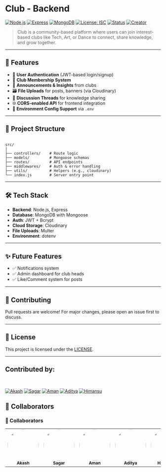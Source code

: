# Club - Backend

[![Node.js](https://img.shields.io/badge/Node.js-green?logo=node.js&style=flat&logoColor=white)](https://nodejs.org/)
[![Express](https://img.shields.io/badge/Express.js%20Backend-black?logo=express&style=flat&logoColor=white)](https://expressjs.com/)
[![MongoDB](https://img.shields.io/badge/MongoDB-green?logo=mongodb&style=flat&logoColor=white)](https://www.mongodb.com/)
[![License: ISC](https://img.shields.io/badge/LICENSE-blueviolet?style=flat&logoColor=white)](LICENSE)
[![Status](https://img.shields.io/badge/status-active-success)](#)
[![Creator](https://img.shields.io/badge/Owner-Nishan-blueviolet?logoColor=black&style=social&logo=github)](https://github.com/nishuR31)

> Club is a community-based platform where users can join interest-based clubs like Tech, Art, or Dance to connect, share knowledge, and grow together.

---

## 📌 Features

- 🔐 **User Authentication** (JWT-based login/signup)
- 👥 **Club Membership System**
- 📢 **Announcements & Insights** from clubs
- 🗃️ **File Uploads** for posts, banners (via Cloudinary)
- 🧵 **Discussion Threads** for knowledge sharing
- 🌐 **CORS-enabled API** for frontend integration
- 📄 **Environment Config Support** via `.env`

---

## 📁 Project Structure

```

src/
│
├── controllers/    # Route logic
├── models/         # Mongoose schemas
├── routes/         # API endpoints
├── middlewares/    # Auth & error handling
├── utils/          # Helpers (e.g., cloudinary)
└── index.js        # Server entry point

```

---

## 🛠️ Tech Stack

- **Backend**: Node.js, Express
- **Database**: MongoDB with Mongoose
- **Auth**: JWT + Bcrypt
- **Cloud Storage**: Cloudinary
- **File Uploads**: Multer
- **Environment**: dotenv

---

## ✨ Future Features

- ✅ Notifications system
- ✅ Admin dashboard for club heads
- ✅ Like/Comment system for posts

---

## 🤝 Contributing

Pull requests are welcome! For major changes, please open an issue first to discuss.

---

## 📄 License

This project is licensed under the [LICENSE](LICENSE).

---

## Contributed by:

<br>

[![Akash](https://img.shields.io/badge/Akash%20Munda-blueviolet?logo=github&logoColor=white&style=flat)](https://github.com/Akash-Munda)
[![Sagar](https://img.shields.io/badge/Sagar-blueviolet?logo=github&logoColor=white&style=flat)](https://github.com/Sagar22012)
[![Aman](https://img.shields.io/badge/Aman-blueviolet?logo=github&logoColor=white&style=flat)](https://github.com/Aman-kumar2006)
[![Aditya](https://img.shields.io/badge/Aditya-blueviolet?logo=github&logoColor=white&style=flat)](https://github.com/technical-aditya-rathore)
[![Himansu](https://img.shields.io/badge/Himansu-blueviolet?logo=github&logoColor=white&style=flat)](https://github.com/himanshu2788)

## 👥 Collaborators

<h3>👥 Collaborators</h3>

<table>
  <tr>
    <td align="center">
      <a href="https://github.com/Akash-Munda">
        <img src="https://github.com/Akash-Munda.png" width="100" style="border-radius: 50%;" /><br />
        <sub><b>Akash</b></sub>
      </a>
    </td>
    <td align="center">
      <a href="https://github.com/Sagar22012">
        <img src="https://github.com/Sagar22012.png" width="100" style="border-radius: 50%;" /><br />
        <sub><b>Sagar</b></sub>
      </a>
    </td>
    <td align="center">
      <a href="https://github.com/Aman-kumar2006">
        <img src="https://github.com/Aman-kumar2006.png" width="100" style="border-radius: 50%;" /><br />
        <sub><b>Aman</b></sub>
      </a>
    </td>
    <td align="center">
      <a href="https://github.com/technical-aditya-rathore">
        <img src="https://github.com/technical-aditya-rathore.png" width="100" style="border-radius: 50%;" /><br />
        <sub><b>Aditya</b></sub>
      </a>
    </td>
    <td align="center">
      <a href="https://github.com/himanshu2788">
        <img src="https://github.com/himanshu2788.png" width="100" style="border-radius: 50%;" /><br />
        <sub><b>Himansu</b></sub>
      </a>
    </td>
  </tr>
</table>
